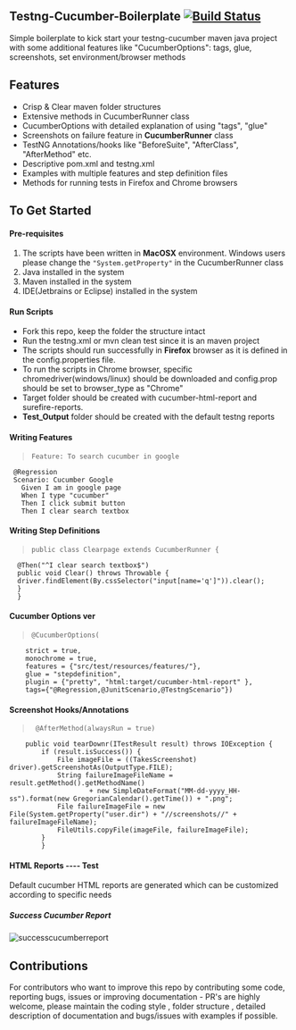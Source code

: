 ## Testng-Cucumber-Boilerplate  [![Build Status](https://travis-ci.org/igniteram/testng-cucumber.svg?branch=master)](https://travis-ci.org/igniteram/testng-cucumber)
Simple boilerplate to kick start your testng-cucumber maven java project with some additional features like "CucumberOptions": tags, glue, screenshots, set environment/browser methods
## Features
* Crisp & Clear maven folder structures
* Extensive methods in CucumberRunner class
* CucumberOptions with detailed explanation of using "tags", "glue"
* Screenshots on failure feature in **CucumberRunner** class
* TestNG Annotations/hooks like "BeforeSuite", "AfterClass", "AfterMethod" etc.
* Descriptive pom.xml and testng.xml
* Examples with multiple features and step definition files
* Methods for running tests in Firefox and Chrome browsers

## To Get Started

#### Pre-requisites
1. The scripts have been written in **MacOSX** environment. Windows users please change the ```"System.getProperty"``` in the CucumberRunner class
2. Java installed in the system
3. Maven installed in the system
4. IDE(Jetbrains or Eclipse) installed in the system

#### Run Scripts
* Fork this repo, keep the folder the structure intact
* Run the testng.xml or mvn clean test since it is an maven project
* The scripts should run successfully in **Firefox** browser as it is defined in the config.properties file.
* To run the scripts in Chrome browser, specific chromedriver(windows/linux) should be downloaded and config.prop should be set to browser_type as "Chrome"
* Target folder should be created with cucumber-html-report and surefire-reports.
* **Test_Output** folder should be created with the default testng reports

#### Writing Features
>     Feature: To search cucumber in google
     @Regression
     Scenario: Cucumber Google
       Given I am in google page
       When I type "cucumber"
       Then I click submit button
       Then I clear search textbox

#### Writing Step Definitions
>     public class Clearpage extends CucumberRunner {
      @Then("^I clear search textbox$")
      public void Clear() throws Throwable {
      driver.findElement(By.cssSelector("input[name='q']")).clear();
      }
      }

#### Cucumber Options ver
>     @CucumberOptions(
      	strict = true,
      	monochrome = true,
      	features = {"src/test/resources/features/"},
      	glue = "stepdefinition",
      	plugin = {"pretty", "html:target/cucumber-html-report" },
      	tags={"@Regression,@JunitScenario,@TestngScenario"})

#### Screenshot Hooks/Annotations
>      @AfterMethod(alwaysRun = true)
     	public void tearDownr(ITestResult result) throws IOException {
     		if (result.isSuccess()) {
     			File imageFile = ((TakesScreenshot) driver).getScreenshotAs(OutputType.FILE);
     			String failureImageFileName = result.getMethod().getMethodName()
     					+ new SimpleDateFormat("MM-dd-yyyy_HH-ss").format(new GregorianCalendar().getTime()) + ".png";
     			File failureImageFile = new File(System.getProperty("user.dir") + "//screenshots//" + failureImageFileName);
     			FileUtils.copyFile(imageFile, failureImageFile);
     		}
     		}

#### HTML Reports ---- Test
Default cucumber HTML reports are generated which can be customized according to specific needs
##### Success Cucumber Report

![successcucumberreport](https://raw.githubusercontent.com/igniteram/testng-cucumber/master/images/success%20cucumber%20report.png)


## Contributions
For contributors who want to improve this repo by contributing some code, reporting bugs, issues or improving documentation - PR's are highly welcome, please maintain the coding style , folder structure , detailed description of documentation and bugs/issues with examples if possible.